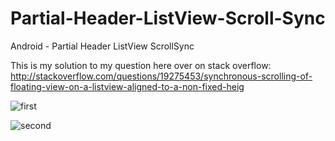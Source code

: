 Partial-Header-ListView-Scroll-Sync
===================================

Android - Partial Header ListView ScrollSync

This is my solution to my question here over on stack overflow: http://stackoverflow.com/questions/19275453/synchronous-scrolling-of-floating-view-on-a-listview-aligned-to-a-non-fixed-heig

![first](https://raw.github.com/gh123man/Partial-Header-ListView-Scroll-Sync/master/first.png)

![second](https://raw.github.com/gh123man/Partial-Header-ListView-Scroll-Sync/master/second.png)

